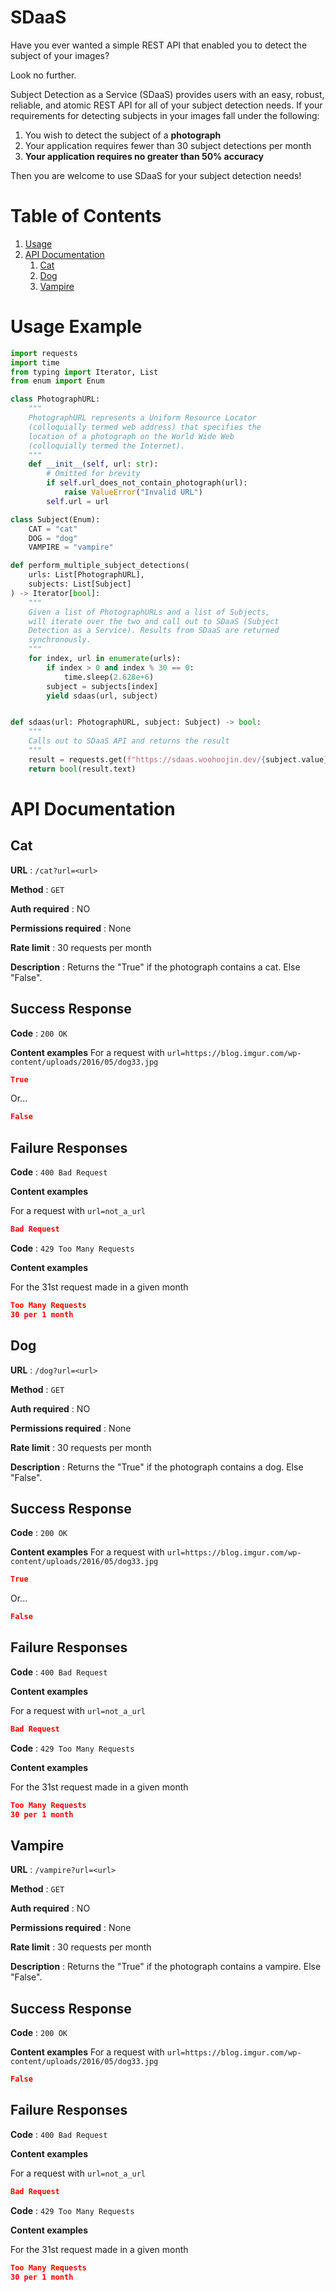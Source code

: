 # SDaaS

Have you ever wanted a simple REST API that enabled you to detect the subject of your images?

Look no further.

Subject Detection as a Service (SDaaS) provides users with an easy, robust, reliable, and atomic REST API for all of your subject detection needs. If your requirements for detecting subjects in your images fall under the following:

1. You wish to detect the subject of a **photograph**
2. Your application requires fewer than 30 subject detections per month
3. **Your application requires no greater than 50% accuracy**

Then you are welcome to use SDaaS for your subject detection needs!

# Table of Contents

1. [Usage](#usage-example)
1. [API Documentation](#api-documentation)
    1. [Cat](#cat)
    1. [Dog](#dog)
    1. [Vampire](#vampire)

# Usage Example

```python
import requests
import time
from typing import Iterator, List
from enum import Enum

class PhotographURL:
    """
    PhotographURL represents a Uniform Resource Locator
    (colloquially termed web address) that specifies the
    location of a photograph on the World Wide Web
    (colloquially termed the Internet).
    """
    def __init__(self, url: str):
        # Omitted for brevity
        if self.url_does_not_contain_photograph(url):
            raise ValueError("Invalid URL")
        self.url = url

class Subject(Enum):
    CAT = "cat"
    DOG = "dog"
    VAMPIRE = "vampire"

def perform_multiple_subject_detections(
    urls: List[PhotographURL],
    subjects: List[Subject]
) -> Iterator[bool]:
    """
    Given a list of PhotographURLs and a list of Subjects,
    will iterate over the two and call out to SDaaS (Subject
    Detection as a Service). Results from SDaaS are returned 
    synchronously.
    """
    for index, url in enumerate(urls):
        if index > 0 and index % 30 == 0:
            time.sleep(2.628e+6)
        subject = subjects[index]
        yield sdaas(url, subject)


def sdaas(url: PhotographURL, subject: Subject) -> bool:
    """
    Calls out to SDaaS API and returns the result
    """
    result = requests.get(f"https://sdaas.woohoojin.dev/{subject.value}?url={url.url}")
    return bool(result.text)
```

# API Documentation

## Cat

**URL** : `/cat?url=<url>`

**Method** : `GET`

**Auth required** : NO

**Permissions required** : None

**Rate limit** : 30 requests per month

**Description** : Returns the "True" if the photograph contains a cat. Else "False".

## Success Response

**Code** : `200 OK`

**Content examples**
For a request with `url=https://blog.imgur.com/wp-content/uploads/2016/05/dog33.jpg`

```json
True
```

Or...

```json
False
```

## Failure Responses

**Code** : `400 Bad Request`

**Content examples**

For a request with `url=not_a_url`

```json
Bad Request
```

**Code** : `429 Too Many Requests`

**Content examples**

For the 31st request made in a given month

```json
Too Many Requests
30 per 1 month
```

## Dog

**URL** : `/dog?url=<url>`

**Method** : `GET`

**Auth required** : NO

**Permissions required** : None

**Rate limit** : 30 requests per month

**Description** : Returns the "True" if the photograph contains a dog. Else "False".

## Success Response

**Code** : `200 OK`

**Content examples**
For a request with `url=https://blog.imgur.com/wp-content/uploads/2016/05/dog33.jpg`

```json
True
```

Or...

```json
False
```

## Failure Responses

**Code** : `400 Bad Request`

**Content examples**

For a request with `url=not_a_url`

```json
Bad Request
```
**Code** : `429 Too Many Requests`

**Content examples**

For the 31st request made in a given month

```json
Too Many Requests
30 per 1 month
```

## Vampire

**URL** : `/vampire?url=<url>`

**Method** : `GET`

**Auth required** : NO

**Permissions required** : None

**Rate limit** : 30 requests per month

**Description** : Returns the "True" if the photograph contains a vampire. Else "False".

## Success Response

**Code** : `200 OK`

**Content examples**
For a request with `url=https://blog.imgur.com/wp-content/uploads/2016/05/dog33.jpg`

```json
False
```

## Failure Responses

**Code** : `400 Bad Request`

**Content examples**

For a request with `url=not_a_url`

```json
Bad Request
```

**Code** : `429 Too Many Requests`

**Content examples**

For the 31st request made in a given month

```json
Too Many Requests
30 per 1 month
```